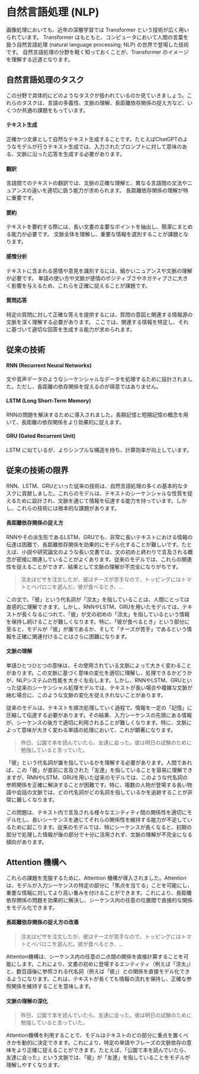 # 自然言語処理 (NLP)

画像処理においても、近年の深層学習では Transformer という技術が広く用いられています。
Transformer はもともと、コンピュータにおいて人間の言葉を扱う自然言語処理 (natural language processing; NLP) の世界で登場した技術です。
自然言語処理の分野を軽く知っておくことが、Transformer のイメージを理解する近道となります。

## 自然言語処理のタスク

この分野で具体的にどのようなタスクが扱われているのか見ていきましょう。これらのタスクは、言語の多義性、文脈の理解、長距離依存関係の捉え方など、いくつか共通の課題をもっています。

#### テキスト生成
正確かつ文章として自然なテキスト生成することです。たとえばChatGPTのようなモデルが行うテキスト生成では、入力されたプロンプトに対して意味のある、文脈に沿った応答を生成する必要があります。

#### 翻訳
言語間でのテキストの翻訳では、文脈の正確な理解と、異なる言語間の文法やニュアンスの違いを適切に扱う能力が求められます。
長距離依存関係の理解が特に重要です。

#### 要約
テキストを要約する際には、長い文書の主要なポイントを抽出し、簡潔にまとめる能力が必要です。
文脈全体を理解し、重要な情報を選別することが課題となります。

#### 感情分析
テキストに含まれる感情や意見を識別するには、細かいニュアンスや文脈の理解が必要です。
単語の使い方や文脈が感情のポジティブさやネガティブさに大きく影響を与えるため、これらを正確に捉えることが課題です。

#### 質問応答
特定の質問に対して正確な答えを提供するには、質問の意図と関連する情報源の文脈を深く理解する必要があります。
ここでは、関連する情報を特定し、それに基づいて適切な回答を生成する能力が求められます。

## 従来の技術

#### RNN (Recurrent Neural Networks)
文や音声データのようなシーケンシャルなデータを処理するために設計されました。ただし、長距離の依存関係を捉えるのが得意ではありません。

#### LSTM (Long Short-Term Memory)
RNNの問題を解決するために導入されました。長期記憶と短期記憶の概念を用いて、長距離の依存関係をより効果的に捉えます。

#### GRU (Gated Recurrent Unit)
LSTM に似ているが、よりシンプルな構造を持ち、計算効率が向上しています。

## 従来の技術の限界

RNN、LSTM、GRUといった従来の技術は、自然言語処理の多くの基本的なタスクに貢献しました。これらのモデルは、テキストのシーケンシャルな性質を捉えるために設計され、文脈を通じて情報を伝達する能力を持っています。しかし、これらの技術には根本的な課題があります。

#### 長距離依存関係の捉え方

RNNやその派生形であるLSTM、GRUでも、非常に長いテキストにおける情報の伝達は困難で、長距離依存関係を効果的にモデル化することが難しいです。たとえば、小説や研究論文のような長い文書では、文の初めと終わりで言及される概念が密接に関連していることがよくあります。従来のモデルでは、これらの関連性を捉えることができず、結果として文脈の理解が不完全になりがちです。

> 涼太はピザを注文したが、彼はチーズが苦手なので、トッピングにはトマトとペパロニを選んだ。彼が食べるとき、...

この文で、「彼」という代名詞が「涼太」を指していることは、人間にとっては直感的に理解できます。しかし、RNNやLSTM、GRUを用いたモデルでは、テキストが長くなるにつれて、「彼」が文の初めの「涼太」を指しているという情報を保持し続けることが難しくなります。特に、「彼が食べるとき」という部分に至ると、モデルが「彼」が誰であるか、そして「チーズが苦手」であるという情報を正確に関連付けることはさらに困難になります。

#### 文脈の理解

単語ひとつひとつの意味は、その使用されている文脈によって大きく変わることがあります。この文脈に基づく意味の変化を適切に理解し、処理できるかどうかが、NLPシステムの性能を大きく左右します。しかし、RNNやLSTM、GRUといった従来のシーケンシャル処理モデルでは、テキストが長い場合や複雑な文脈が絡む場合に、このような文脈の変化を捉えきれないことがあります。

従来のモデルは、テキストを順次処理していく過程で、情報を一定の「記憶」に圧縮して伝達する必要があります。その結果、入力シーケンスの先頭にある情報が、シーケンスの後方で適切に利用されることが難しくなります。特に、文脈によって意味が大きく変わる単語の処理において、これが顕著になります。

> 昨日、公園で本を読んでいたら、友達に会った。彼は明日の試験のために勉強していると言っていた。

「彼」という代名詞が誰を指しているかを理解する必要があります。人間であれば、この「彼」が直前に言及された「友達」を指していることを容易に理解できますが、RNNやLSTM、GRUを用いた従来のモデルでは、このような代名詞の参照関係を正確に解決することが困難です。特に、複数の人物が登場する長い物語や会話の文脈では、どの代名詞がどの名詞を指しているかを追跡することが非常に難しくなります。

この問題は、テキスト内で言及される様々なエンティティ間の関係性を適切にモデル化し、長いシーケンスを通じてそれらの関係性を維持する能力が不足しているために起こります。従来のモデルでは、特にシーケンスが長くなると、初期の部分で処理した情報が後の部分で十分に活用されず、文脈の理解が不完全になる傾向があります。

<!-- 
#### 計算効率の問題

RNN系のモデルはシーケンスの各要素を順番に処理するため、計算に時間がかかり、並列化が困難です。この計算の遅さは、大規模なデータセットやリアルタイムアプリケーションでの使用を制限する一因となっていました。
-->

## Attention 機構へ

これらの課題を克服するために、Attention 機構が導入されました。Attentionは、モデルが入力シーケンスの特定の部分に「焦点を当てる」ことを可能にし、重要な情報に対してより高い重みを付けることができます。これにより、長距離依存関係の問題を効果的に解決し、シーケンス内の任意の位置間で直接的な関係をモデル化できます。

#### 長距離依存関係の捉え方の改善

> 涼太はピザを注文したが、彼はチーズが苦手なので、トッピングにはトマトとペパロニを選んだ。彼が食べるとき、...

Attention機構は、シーケンス内の任意の二点間の関係を直接計算することを可能にします。これにより、文書の初めに登場するエンティティ（例えば「涼太」）と、数百語後に参照される代名詞（例えば「彼」）との関係を直接モデル化できるようになります。これは、テキストが長くても情報の流れを保持し、正確な参照関係を維持することを意味します。

#### 文脈の理解の深化

> 昨日、公園で本を読んでいたら、友達に会った。彼は明日の試験のために勉強していると言っていた。

Attention機構を利用することで、モデルはテキストのどの部分に重点を置くべきかを動的に決定できます。これにより、特定の単語やフレーズの文脈依存の意味をより正確に捉えることができます。たとえば、「公園で本を読んでいたら、友達に会った」という文脈では、「彼」が「友達」を指していることをモデルが理解しやすくなります。
